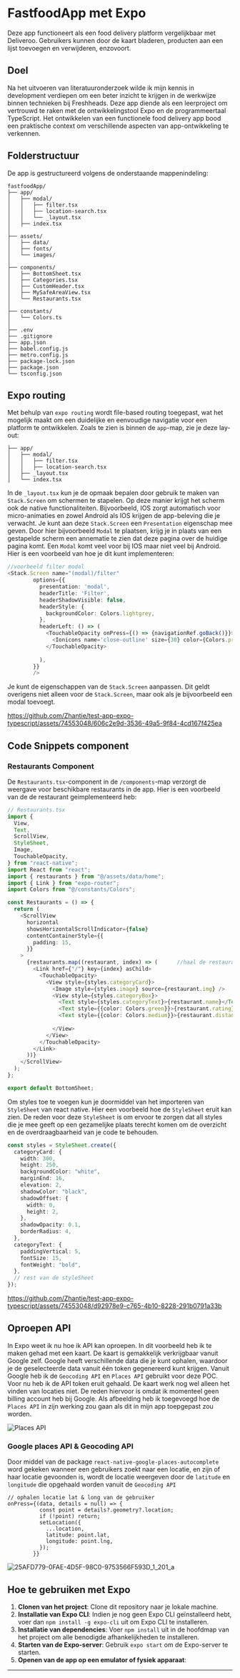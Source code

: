 # FastfoodApp met Expo

Deze app functioneert als een food delivery platform vergelijkbaar met Deliveroo. Gebruikers kunnen door de kaart bladeren, producten aan een lijst toevoegen en verwijderen, enzovoort.

## Doel

Na het uitvoeren van literatuuronderzoek wilde ik mijn kennis in development verdiepen om een beter inzicht te krijgen in de werkwijze binnen technieken bij Freshheads. Deze app diende als een leerproject om vertrouwd te raken met de ontwikkelingstool Expo en de programmeertaal TypeScript. Het ontwikkelen van een functionele food delivery app bood een praktische context om verschillende aspecten van app-ontwikkeling te verkennen.

## Folderstructuur

De app is gestructureerd volgens de onderstaande mappenindeling:

```
fastfoodApp/
├── app/
│   ├── modal/
│   │   ├── filter.tsx
│   │   ├── location-search.tsx
│   │   └── _layout.tsx
│   ├── index.tsx
│
├── assets/
│   ├── data/
│   ├── fonts/
│   └── images/
│
├── components/
│   ├── BottomSheet.tsx
│   ├── Categories.tsx
│   ├── CustomHeader.tsx
│   ├── MySafeAreaView.tsx
│   └── Restaurants.tsx
│
├── constants/
│   └── Colors.ts
│
├── .env
├── .gitignore
├── app.json
├── babel.config.js
├── metro.config.js
├── package-lock.json
├── package.json
└── tsconfig.json
```
## Expo routing
Met behulp van `expo routing` wordt file-based routing toegepast, wat het mogelijk maakt om een duidelijke en eenvoudige navigatie voor een platform te ontwikkelen. Zoals te zien is binnen de `app`-map, zie je deze lay-out:

```
├── app/
│   ├── modal/
│   │   ├── filter.tsx
│   │   ├── location-search.tsx
│   ├── _layout.tsx
│   └── index.tsx
```

In de `_layout.tsx` kun je de opmaak bepalen door gebruik te maken van `Stack.Screen` om schermen te stapelen. Op deze manier krijgt het scherm ook de native functionaliteiten. Bijvoorbeeld, IOS zorgt automatisch voor micro-animaties en zowel Android als IOS krijgen de app-beleving die je verwacht. Je kunt aan deze `Stack.Screen` een `Presentation` eigenschap mee geven. Door hier bijvoorbeeld `Modal` te plaatsen, krijg je in plaats van een gestapelde scherm een annematie te zien dat deze pagina over de huidige pagina komt. Een `Modal` komt veel voor bij IOS maar niet veel bij Android. Hier is een voorbeeld van hoe je dit kunt implementeren:

```typescript
//voorbeeld filter modal
<Stack.Screen name="(modal)/filter"
        options={{
          presentation: 'modal',
          headerTitle: 'Filter',
          headerShadowVisible: false,
          headerStyle: {
            backgroundColor: Colors.lightgrey,
          },
          headerLeft: () => (
            <TouchableOpacity onPress={() => {navigationRef.goBack()}}>
              <Ionicons name='close-outline' size={30} color={Colors.primary} />
            </TouchableOpacity>
            
          ),
        }}
        />
```

Je kunt de eigenschappen van de `Stack.Screen` aanpassen. Dit geldt overigens niet alleen voor de `Stack.Screen`, maar ook als je bijvoorbeeld een modal toevoegt.

https://github.com/Zhantie/test-app-expo-typescript/assets/74553048/606c2e9d-3536-49a5-9f84-4cd167f425ea

## Code Snippets component

### Restaurants Component

De `Restaurants.tsx`-component in de `/components`-map verzorgt de weergave voor beschikbare restaurants in de app. Hier is een voorbeeld van de de restaurant geimplementeerd heb:

```typescript
// Restaurants.tsx
import {
  View,
  Text,
  ScrollView,
  StyleSheet,
  Image,
  TouchableOpacity,
} from "react-native";
import React from "react";
import { restaurants } from "@/assets/data/home";
import { Link } from "expo-router";
import Colors from "@/constants/Colors";

const Restaurants = () => {
  return (
    <ScrollView
      horizontal
      showsHorizontalScrollIndicator={false}
      contentContainerStyle={{
        padding: 15,
      }}
    >
      {restaurants.map((restaurant, index) => (      //haal de restaurants op in een Json data bestand. 
        <Link href={"/"} key={index} asChild>
          <TouchableOpacity>
            <View style={styles.categoryCard}>
              <Image style={styles.image} source={restaurant.img} />
              <View style={styles.categoryBox}>
                <Text style={styles.categoryText}>{restaurant.name}</Text>
                <Text style={{color: Colors.green}}>{restaurant.rating} {restaurant.ratings}</Text>
                <Text style={{color: Colors.medium}}>{restaurant.distance}</Text>
                
              </View>
            </View>
          </TouchableOpacity>
        </Link>
      ))}
    </ScrollView>
  );
};

export default BottomSheet;
```

Om styles toe te voegen kun je doormiddel van het importeren van ```StyleSheet``` van react native. Hier een voorbeeld hoe de ```StyleSheet``` eruit kan zien.
De reden voor deze `StyleSheet` is om ervoor te zorgen dat all styles die je mee geeft op een gezamelijke plaats terecht komen om de overzicht en de overdraagbaarheid van je code te behouden.

```typescript
const styles = StyleSheet.create({
  categoryCard: {
    width: 300,
    height: 250,
    backgroundColor: "white",
    marginEnd: 16,
    elevation: 2,
    shadowColor: "black",
    shadowOffset: {
      width: 0,
      height: 2,
    },
    shadowOpacity: 0.1,
    borderRadius: 4,
  },
  categoryText: {
    paddingVertical: 5,
    fontSize: 15,
    fontWeight: "bold",
  },
  // rest van de styleSheet
});
```
https://github.com/Zhantie/test-app-expo-typescript/assets/74553048/d92978e9-c765-4b10-8228-291b0791a33b

## Oproepen API
In Expo weet ik nu hoe ik API kan oproepen. In dit voorbeeld heb ik te maken gehad met een kaart. De kaart is gemakkelijk verkrijgbaar vanuit Google zelf. Google heeft verschillende data die je kunt ophalen, waardoor je de geselecteerde data vanuit één token gegenereerd kunt krijgen. Vanuit Google heb ik de `Geocoding API` en `Places API` gebruikt voor deze POC. Voor nu heb ik de API token eruit gehaald. De kaart werk nog wel alleen het vinden van locaties niet. De reden hiervoor is omdat ik momenteel geen billing account heb bij Google. Als afbeelding heb ik toegevoegd hoe de `Places API` in zijn werking zou gaan als dit in mijn app toepgepast zou worden.

![Places API](https://github.com/Zhantie/test-app-expo-typescript/assets/74553048/49b62c9e-9960-4431-aa84-ca2a5b75bebb)

### Google places API & Geocoding API
Door middel van de package `react-native-google-places-autocomplete` word gekeken wanneer een gebruikers zoekt naar een locatie, en zijn of haar locatie gevoonden is, wordt de locatie weergeven door de `latitude` en `longitude` die opgehaald worden vanuit de `Geocoding API` 
```
// ophalen locatie lat & long van de gebruiker
onPress={(data, details = null) => {
          const point = details?.geometry?.location;
          if (!point) return;
          setLocation({
            ...location,
            latitude: point.lat,
            longitude: point.lng,
          });
        }}
```

![25AFD779-0FAE-4D5F-98C0-9753566F593D_1_201_a](https://github.com/Zhantie/test-app-expo-typescript/assets/74553048/0e1ef85e-cf60-4012-9140-f45c6a4fa984)


## Hoe te gebruiken met Expo
1. **Clonen van het project**: Clone dit repository naar je lokale machine.
2. **Installatie van Expo CLI**: Indien je nog geen Expo CLI geïnstalleerd hebt, voer dan `npm install -g expo-cli` uit om Expo CLI te installeren.
3. **Installatie van dependencies**: Voer `npm install` uit in de hoofdmap van het project om alle benodigde afhankelijkheden te installeren.
4. **Starten van de Expo-server**: Gebruik `expo start` om de Expo-server te starten.
5. **Openen van de app op een emulator of fysiek apparaat**:

---
